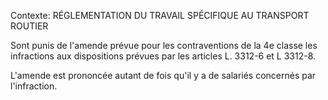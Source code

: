 Contexte: RÉGLEMENTATION DU TRAVAIL SPÉCIFIQUE AU TRANSPORT ROUTIER

Sont punis de l'amende prévue pour les contraventions de la 4e classe les infractions aux dispositions prévues par les articles L. 3312-6 et L 3312-8.

L'amende est prononcée autant de fois qu'il y a de salariés concernés par l'infraction.